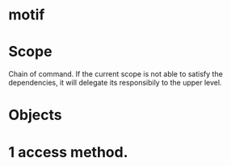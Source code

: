 # motif

# Scope

Chain of command.
If the current scope is not able to satisfy the dependencies, it will delegate its responsibily to the upper level.

# Objects

# 1 access method.
